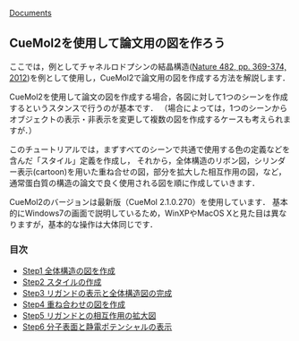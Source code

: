 [Documents](../../Documents)

## CueMol2を使用して論文用の図を作ろう

ここでは，例としてチャネルロドプシンの結晶構造([Nature 482, pp. 369-374, 2012](http://www.nature.com/nature/journal/v482/n7385/full/nature10870.html))を例として使用し，CueMol2で論文用の図を作成する方法を解説します．

CueMol2を使用して論文の図を作成する場合，各図に対して1つのシーンを作成するというスタンスで行うのが基本です．
（場合によっては，1つのシーンからオブジェクトの表示・非表示を変更して複数の図を作成するケースも考えられますが．）

このチュートリアルでは，まずすべてのシーンで共通で使用する色の定義などを含んだ「スタイル」定義を作成し，
それから，全体構造のリボン図，シリンダー表示(cartoon)を用いた重ね合せの図，部分を拡大した相互作用の図，など，
通常蛋白質の構造の論文で良く使用される図を順に作成していきます．

CueMol2のバージョンは最新版（CueMol 2.1.0.270）を使用しています．
基本的にWindows7の画面で説明しているため，WinXPやMacOS Xと見た目は異なりますが，基本的な操作は大体同じです．

### 目次

* [Step1 全体構造の図を作成](../../Documents/CueMol2Tutorial2013/Step1)
* [Step2 スタイルの作成](../../Documents/CueMol2Tutorial2013/Step2)
* [Step3 リガンドの表示と全体構造図の完成](../../Documents/CueMol2Tutorial2013/Step3)
* [Step4 重ね合わせの図を作成](../../Documents/CueMol2Tutorial2013/Step4)
* [Step5 リガンドとの相互作用の拡大図](../../Documents/CueMol2Tutorial2013/Step5)
* [Step6 分子表面と静電ポテンシャルの表示](../../Documents/CueMol2Tutorial2013/Step6)